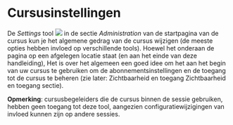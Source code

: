 # Cursusinstellingen

De _Settings_ tool ![](../../.gitbook/assets/graphics320%20%283%29.png) in de sectie _Administration_ van de startpagina van de cursus kun je het algemene gedrag van de cursus wijzigen \(de meeste opties hebben invloed op verschillende tools\). Hoewel het onderaan de pagina op een afgelegen locatie staat \(en aan het einde van deze handleiding\), Het is over het algemeen een goed idee om het aan het begin van uw cursus te gebruiken om de abonnementsinstellingen en de toegang tot de cursus te beheren \(zie later: Zichtbaarheid en toegang Zichtbaarheid en toegang sectie\).

**Opmerking**: cursusbegeleiders die de cursus binnen de sessie gebruiken, hebben geen toegang tot deze tool, aangezien configuratiewijzigingen van invloed kunnen zijn op andere sessies.
